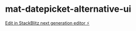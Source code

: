 # mat-datepicket-alternative-ui

[Edit in StackBlitz next generation editor ⚡️](https://stackblitz.com/~/github.com/maciekv/mat-datepicket-alternative-ui)